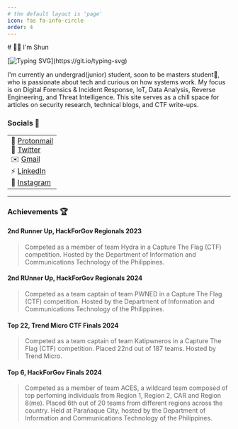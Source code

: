 ```yaml
---
# the default layout is 'page'
icon: fas fa-info-circle
order: 4
---
```


<link
  rel="stylesheet"
  href="https://cdn.jsdelivr.net/gh/dheereshagrwal/colored-icons@1.7.5/src/app/ci.min.css"
/>
#  👋🏼 I'm Shun

<br>

[![Typing SVG](https://readme-typing-svg.herokuapp.com?color=ffffff&lines=Security+Researcher;Software+Engineer;DFIR+Aspirant;Python+Developer;Network+Engineer;Electronics+Nerd;)](https://git.io/typing-svg)

I'm currently an undergrad(junior) student, soon to be masters student🤞, who is passionate about tech and curious on how systems work. My focus is on Digital Forensics & Incident Response, IoT, Data Analysis, Reverse Engineering, and Threat Intelligence. This site serves as a chill space for articles on security research, technical blogs, and CTF write-ups.

### Socials 💬

<table>
    <tr style="background-color:transparent">
        <td valign="top" width="100%">
         💬 <a href="mailto:shawnmichaelsudaria@proton.me">Protonmail</a>
            <br>
         🐤 <a href="https://x.com/__5hun__">Twitter</a>
            <br>
         ✉️ <a href="mailto:shawnmichaelsudaria@proton.me">Gmail</a>
            <br>
         ⚡ <a href="https://www.linkedin.com/in/shawn-michael-sudaria-397a33319/">LinkedIn</a>
            <br>
         👾 <a href="https://www.instagram.com/shun_micx/">Instagram</a>

</td>
</tr>
</table>

---

### Achievements 🏆

#### 2nd Runner Up, HackForGov Regionals 2023

> Competed as a member of team Hydra in a Capture The Flag (CTF) competition. Hosted by the Department of Information and Communications Technology of the Philippines.

#### 2nd RUnner Up, HackForGov Regionals 2024

> Competed as a team captain of team PWNED in a Capture The Flag (CTF) competition. Hosted by the Department of Information and Communications Technology of the Philippines.

#### Top 22, Trend Micro CTF Finals 2024

> Competed as a team captain of team Katipwneros in a Capture The Flag (CTF) competition. Placed 22nd out of 187 teams. Hosted by Trend Micro.

#### Top 6, HackForGov Finals 2024

> Competed as a member of team ACES, a wildcard team composed of top perfoming individuals from Region 1, Region 2, CAR and Region 8(me). Placed 6th out of 20 teams from different regions across the country. Held at Parañaque City, hosted by the Department of Information and Communications Technology of the Philippines.
